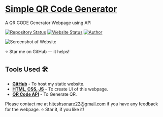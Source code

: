 # <a href="(https://qrgeneratorbthitu.netlify.app/)" target="_blank">Simple QR Code Generator</a>
<p align="justify">A QR CODE Generator Webpage using API</p>

[![Repository Status](https://img.shields.io/badge/Repository%20Status-Maintained-dark%20green.svg)](https://qrgeneratorbthitu.netlify.app/)
[![Website Status](https://img.shields.io/badge/Website%20Status-Online-green)]((https://qrgeneratorbthitu.netlify.app/))
[![Author](https://img.shields.io/badge/Author-Hitesh%20Sonare-purple.svg)](https://www.instagram.com/@hituuu09)

 
![Screenshot of Website](https://github.com/vinodjangid07/QR-Generator/assets/86096184/a9ab9933-059a-47f1-a551-0de70716514c)

:star: Star me on GitHub — it helps!

## Tools Used 🛠️
* [<b>GitHub</b>](https://github.com/) - To host my static website.
* [<b>HTML, CSS, JS</b>](https://www.w3schools.com/css/default.asp) - To create UI of this webpage.
* [<b>QR Code API</b>](https://goqr.me/api/) - To Generate QR.

Please contact me at hiteshsonare22@gmail.com if you have any feedback for the webpage. :star: Star it, if you like it!
